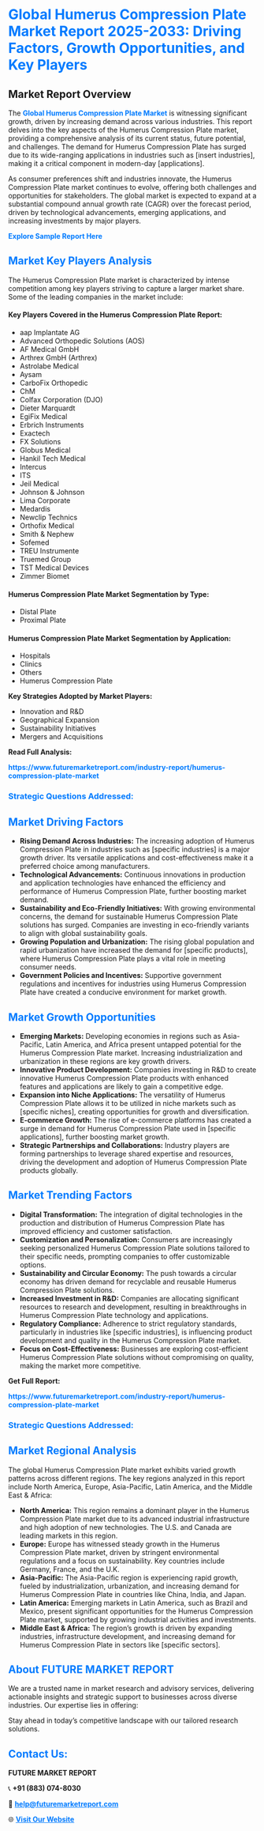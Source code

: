 <h1 style="color: #007BFF;">Global Humerus Compression Plate Market Report 2025-2033: Driving Factors, Growth Opportunities, and Key Players</h1>

<section id="overview">
<h2>Market Report Overview</h2>
<p>The <a href="https://www.futuremarketreport.com/industry-report/humerus-compression-plate-market" style="color: #007BFF; text-decoration: none;"><strong>Global Humerus Compression Plate Market</strong></a> is witnessing significant growth, driven by increasing demand across various industries. This report delves into the key aspects of the Humerus Compression Plate market, providing a comprehensive analysis of its current status, future potential, and challenges. The demand for Humerus Compression Plate has surged due to its wide-ranging applications in industries such as [insert industries], making it a critical component in modern-day [applications].</p>
<p>As consumer preferences shift and industries innovate, the Humerus Compression Plate market continues to evolve, offering both challenges and opportunities for stakeholders. The global market is expected to expand at a substantial compound annual growth rate (CAGR) over the forecast period, driven by technological advancements, emerging applications, and increasing investments by major players.</p>
</section>

<section id="overview">
<p><a href="https://www.futuremarketreport.com/request-sample/reportId=123443" style="color: #007BFF; text-decoration: none;"><strong>Explore Sample Report Here</strong></a></p>
</section>

<section id="key-players">
<h2 style="color: #007BFF;">Market Key Players Analysis</h2>
<p>The Humerus Compression Plate market is characterized by intense competition among key players striving to capture a larger market share. Some of the leading companies in the market include:</p>
<h4>Key Players Covered in the Humerus Compression Plate Report:</h4>
<ul><li>aap Implantate AG</li><li>Advanced Orthopedic Solutions (AOS)</li><li>AF Medical GmbH</li><li>Arthrex GmbH (Arthrex)</li><li>Astrolabe Medical</li><li>Aysam</li><li>CarboFix Orthopedic</li><li>ChM</li><li>Colfax Corporation (DJO)</li><li>Dieter Marquardt</li><li>EgiFix Medical</li><li>Erbrich Instruments</li><li>Exactech</li><li>FX Solutions</li><li>Globus Medical</li><li>Hankil Tech Medical</li><li>Intercus</li><li>ITS</li><li>Jeil Medical</li><li>Johnson &amp; Johnson</li><li>Lima Corporate</li><li>Medardis</li><li>Newclip Technics</li><li>Orthofix Medical</li><li>Smith &amp; Nephew</li><li>Sofemed</li><li>TREU Instrumente</li><li>Truemed Group</li><li>TST Medical Devices</li><li>Zimmer Biomet</li></ul>
<h4>Humerus Compression Plate Market Segmentation by Type:</h4>
<ul><li>Distal Plate</li><li>Proximal Plate</li></ul>

<h4>Humerus Compression Plate Market Segmentation by Application:</h4>
<ul><li>Hospitals</li><li>Clinics</li><li>Others</li><li>Humerus Compression Plate</li></ul>
<p><strong>Key Strategies Adopted by Market Players:</strong></p>
<ul>
<li>Innovation and R&D</li>
<li>Geographical Expansion</li>
<li>Sustainability Initiatives</li>
<li>Mergers and Acquisitions</li>
</ul>
</section>

<section>
<p><strong>Read Full Analysis: </strong></p><a href="https://www.futuremarketreport.com/industry-report/humerus-compression-plate-market" style="color: #007BFF; text-decoration: none;"><strong>https://www.futuremarketreport.com/industry-report/humerus-compression-plate-market</strong></a>
<h3 style="color: #007BFF;">Strategic Questions Addressed:</h3>
</section>

<section id="driving-factors">
<h2 style="color: #007BFF;">Market Driving Factors</h2>
<ul>
<li><strong>Rising Demand Across Industries:</strong> The increasing adoption of Humerus Compression Plate in industries such as [specific industries] is a major growth driver. Its versatile applications and cost-effectiveness make it a preferred choice among manufacturers.</li>
<li><strong>Technological Advancements:</strong> Continuous innovations in production and application technologies have enhanced the efficiency and performance of Humerus Compression Plate, further boosting market demand.</li>
<li><strong>Sustainability and Eco-Friendly Initiatives:</strong> With growing environmental concerns, the demand for sustainable Humerus Compression Plate solutions has surged. Companies are investing in eco-friendly variants to align with global sustainability goals.</li>
<li><strong>Growing Population and Urbanization:</strong> The rising global population and rapid urbanization have increased the demand for [specific products], where Humerus Compression Plate plays a vital role in meeting consumer needs.</li>
<li><strong>Government Policies and Incentives:</strong> Supportive government regulations and incentives for industries using Humerus Compression Plate have created a conducive environment for market growth.</li>
</ul>
</section>

<section id="growth-opportunities">
<h2 style="color: #007BFF;">Market Growth Opportunities</h2>
<ul>
<li><strong>Emerging Markets:</strong> Developing economies in regions such as Asia-Pacific, Latin America, and Africa present untapped potential for the Humerus Compression Plate market. Increasing industrialization and urbanization in these regions are key growth drivers.</li>
<li><strong>Innovative Product Development:</strong> Companies investing in R&D to create innovative Humerus Compression Plate products with enhanced features and applications are likely to gain a competitive edge.</li>
<li><strong>Expansion into Niche Applications:</strong> The versatility of Humerus Compression Plate allows it to be utilized in niche markets such as [specific niches], creating opportunities for growth and diversification.</li>
<li><strong>E-commerce Growth:</strong> The rise of e-commerce platforms has created a surge in demand for Humerus Compression Plate used in [specific applications], further boosting market growth.</li>
<li><strong>Strategic Partnerships and Collaborations:</strong> Industry players are forming partnerships to leverage shared expertise and resources, driving the development and adoption of Humerus Compression Plate products globally.</li>
</ul>
</section>

<section id="trending-factors">
<h2 style="color: #007BFF;">Market Trending Factors</h2>
<ul>
<li><strong>Digital Transformation:</strong> The integration of digital technologies in the production and distribution of Humerus Compression Plate has improved efficiency and customer satisfaction.</li>
<li><strong>Customization and Personalization:</strong> Consumers are increasingly seeking personalized Humerus Compression Plate solutions tailored to their specific needs, prompting companies to offer customizable options.</li>
<li><strong>Sustainability and Circular Economy:</strong> The push towards a circular economy has driven demand for recyclable and reusable Humerus Compression Plate solutions.</li>
<li><strong>Increased Investment in R&D:</strong> Companies are allocating significant resources to research and development, resulting in breakthroughs in Humerus Compression Plate technology and applications.</li>
<li><strong>Regulatory Compliance:</strong> Adherence to strict regulatory standards, particularly in industries like [specific industries], is influencing product development and quality in the Humerus Compression Plate market.</li>
<li><strong>Focus on Cost-Effectiveness:</strong> Businesses are exploring cost-efficient Humerus Compression Plate solutions without compromising on quality, making the market more competitive.</li>
</ul>
</section>

<section>
<p><strong>Get Full Report: </strong></p><a href="https://www.futuremarketreport.com/industry-report/humerus-compression-plate-market" style="color: #007BFF; text-decoration: none;"><strong>https://www.futuremarketreport.com/industry-report/humerus-compression-plate-market</strong></a>
<h3 style="color: #007BFF;">Strategic Questions Addressed:</h3>
</section>


<section id="regional-analysis">
<h2 style="color: #007BFF;">Market Regional Analysis</h2>
<p>The global Humerus Compression Plate market exhibits varied growth patterns across different regions. The key regions analyzed in this report include North America, Europe, Asia-Pacific, Latin America, and the Middle East & Africa:</p>
<ul>
<li><strong>North America:</strong> This region remains a dominant player in the Humerus Compression Plate market due to its advanced industrial infrastructure and high adoption of new technologies. The U.S. and Canada are leading markets in this region.</li>
<li><strong>Europe:</strong> Europe has witnessed steady growth in the Humerus Compression Plate market, driven by stringent environmental regulations and a focus on sustainability. Key countries include Germany, France, and the U.K.</li>
<li><strong>Asia-Pacific:</strong> The Asia-Pacific region is experiencing rapid growth, fueled by industrialization, urbanization, and increasing demand for Humerus Compression Plate in countries like China, India, and Japan.</li>
<li><strong>Latin America:</strong> Emerging markets in Latin America, such as Brazil and Mexico, present significant opportunities for the Humerus Compression Plate market, supported by growing industrial activities and investments.</li>
<li><strong>Middle East & Africa:</strong> The region’s growth is driven by expanding industries, infrastructure development, and increasing demand for Humerus Compression Plate in sectors like [specific sectors].</li>
</ul>
</section>

<footer>
<h2 style="color: #007BFF;">About FUTURE MARKET REPORT</h2>
<p>We are a trusted name in market research and advisory services, delivering actionable insights and strategic support to businesses across diverse industries. Our expertise lies in offering:</p>

<p>Stay ahead in today’s competitive landscape with our tailored research solutions.</p>

<h2 style="color: #007BFF;">Contact Us:</h2>
<p><strong>FUTURE MARKET REPORT</strong></p>
<p>📞 <strong>+91 (883) 074-8030</strong></p>
<p>📧 <strong><a href="mailto:help@futuremarketreport.com" style="color: #007BFF;">help@futuremarketreport.com</a></strong></p>
<p>🌐 <strong><a href="https://www.futuremarketreport.com/" style="color: #007BFF;">Visit Our Website</a></strong></p>
</footer>